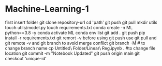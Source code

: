 # Machine-Learning-1

first insert folder
git clone repository-url
cd 'path'
git push
git pull
mkdir utils
touch utils/model.py
touch requirements.txt
conda create -n ML python==3.8 -y
conda activate ML
conda env list
git add .
git push
pip install -r requirements.txt
git remort -v
before using git push use git pull and git remote -v and git branch to avoid merge conflict
git branch -M <pavin>    # to change branch name
cp Untitled\ Folder/Linear\ Reg.ipynb .    #to change file location
git commit -m "Notebook Updated"
git push origin main
git checkout 'unique-id'